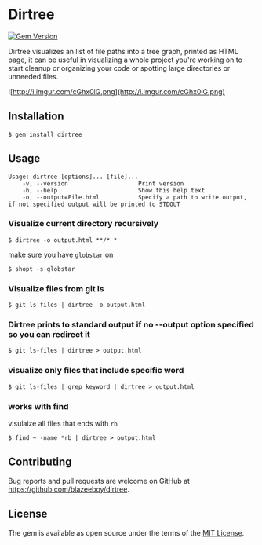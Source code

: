 # Dirtree

[![Gem Version](https://badge.fury.io/rb/dirtree.svg)](https://badge.fury.io/rb/dirtree)

Dirtree visualizes an list of file paths into a tree graph, printed as HTML page, it can be useful in visualizing a whole project you're working on to start cleanup or organizing your code or spotting large directories or unneeded files.

![http://i.imgur.com/cGhx0lG.png](http://i.imgur.com/cGhx0lG.png)

## Installation


    $ gem install dirtree

## Usage

    Usage: dirtree [options]... [file]...
        -v, --version                    Print version
        -h, --help                       Show this help text
        -o, --output=File.html           Specify a path to write output, if not specified output will be printed to STDOUT


### Visualize current directory recursively

    $ dirtree -o output.html **/* *

make sure you have `globstar` on

    $ shopt -s globstar

### Visualize files from git ls

    $ git ls-files | dirtree -o output.html

### Dirtree prints to standard output if no --output option specified so you can redirect it

    $ git ls-files | dirtree > output.html

### visualize only files that include specific word

    $ git ls-files | grep keyword | dirtree > output.html

### works with find

visulaize all files that ends with `rb`

    $ find ~ -name *rb | dirtree > output.html


## Contributing

Bug reports and pull requests are welcome on GitHub at https://github.com/blazeeboy/dirtree.

## License

The gem is available as open source under the terms of the [MIT License](http://opensource.org/licenses/MIT).
